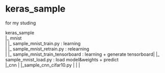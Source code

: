 # keras_sample

for my studing  
   
keras_sample  
|_ mnist    
|     |_ sample_mnist_train.py : learning  
|     |_ sample_mnist_retrain.py : relearning  
|     |_ sample_mnist_train_tensorboard : learning + generate tensorboard|     |_ sample_mnist_load.py : load model&weights + predict  
|_cnn
|     |_sample_cnn_cifar10.py
|
|
|




